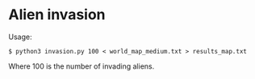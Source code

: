 Alien invasion
==============


Usage:

    $ python3 invasion.py 100 < world_map_medium.txt > results_map.txt

Where 100 is the number of invading aliens.
